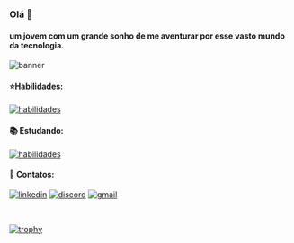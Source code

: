 ### Olá 👋

#### um jovem com um grande sonho de me aventurar por esse vasto mundo da tecnologia. 

![banner](https://camo.githubusercontent.com/5dc6ee33381917e41fc9c4951799268998f11a9b864399bf79a0842e4f9b194d/68747470733a2f2f692e696d6775722e636f6d2f315a76566b44632e676966)

#### ⭐Habilidades: 
[![habilidades](https://skillicons.dev/icons?i=nodejs,express,postgres&perline=3)](https://skillicons.dev)

#### 📚 Estudando:
[![habilidades](https://skillicons.dev/icons?i=cs,vue&perline=3)](https://skillicons.dev)


#### 🔗 Contatos:
[![linkedin](https://img.shields.io/badge/LinkedIn-0077B5?style=for-the-badge&logo=linkedin&logoColor=white)](https://www.linkedin.com/in/devaguiar/)
[![discord](https://img.shields.io/badge/Discord-5865F2?style=for-the-badge&logo=discord&logoColor=white)](https://www.discord.com/users/753249580669337622/)
[![gmail](https://img.shields.io/badge/Gmail-D14836?style=for-the-badge&logo=gmail&logoColor=white)](mailto:devaguiar14@gmail.com)

<br />

[![trophy](https://github-profile-trophy.vercel.app/?username=Aguiiiar&theme=onedark)](https://github.com/ryo-ma/github-profile-trophy)

